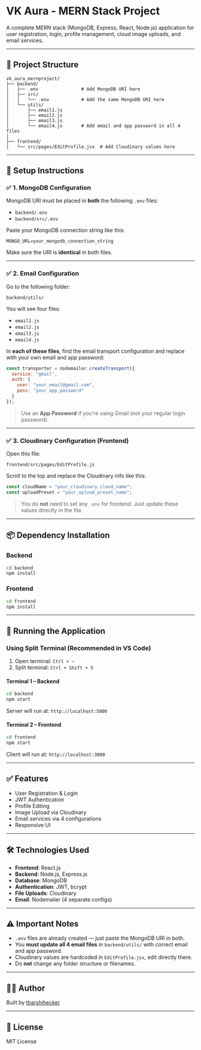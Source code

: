 # VK Aura - MERN Stack Project

A complete MERN stack (MongoDB, Express, React, Node.js) application for user registration, login, profile management, cloud image uploads, and email services.

---

## 📁 Project Structure

```
vk_aura_mernproject/
├── backend/
│   ├── .env                # Add MongoDB URI here
│   ├── src/
│   │   └── .env            # Add the same MongoDB URI here
│   └── utils/
│       ├── email1.js
│       ├── email2.js
│       ├── email3.js
│       └── email4.js       # Add email and app password in all 4 files
│
├── frontend/
│   └── src/pages/EditProfile.jsx  # Add Cloudinary values here
```

---

## 🔧 Setup Instructions

### ✅ 1. MongoDB Configuration

MongoDB URI must be placed in **both** the following `.env` files:

- `backend/.env`
- `backend/src/.env`

Paste your MongoDB connection string like this:

```env
MONGO_URL=your_mongodb_connection_string
```

Make sure the URI is **identical** in both files.

---

### ✅ 2. Email Configuration

Go to the following folder:

```
backend/utils/
```

You will see four files:

- `email1.js`
- `email2.js`
- `email3.js`
- `email4.js`

In **each of these files**, find the email transport configuration and replace with your own email and app password:

```js
const transporter = nodemailer.createTransport({
  service: "gmail",
  auth: {
    user: "your_email@gmail.com",
    pass: "your_app_password"
  }
});
```

> Use an **App Password** if you're using Gmail (not your regular login password).

---

### ✅ 3. Cloudinary Configuration (Frontend)

Open this file:

```
frontend/src/pages/EditProfile.js
```

Scroll to the top and replace the Cloudinary info like this:

```js
const cloudName = "your_cloudinary_cloud_name";
const uploadPreset = "your_upload_preset_name";
```

> You do **not** need to set any `.env` for frontend. Just update these values directly in the file.

---

## 📦 Dependency Installation

### Backend

```bash
cd backend
npm install
```

### Frontend

```bash
cd frontend
npm install
```

---

## 🚀 Running the Application

### Using Split Terminal (Recommended in VS Code)

1. Open terminal: `Ctrl + ~`
2. Split terminal: `Ctrl + Shift + 5`

#### Terminal 1 – Backend

```bash
cd backend
npm start
```

Server will run at: `http://localhost:5000`

#### Terminal 2 – Frontend

```bash
cd frontend
npm start
```

Client will run at: `http://localhost:3000`

---

## ✅ Features

- User Registration & Login
- JWT Authentication
- Profile Editing
- Image Upload via Cloudinary
- Email services via 4 configurations
- Responsive UI

---

## 🛠 Technologies Used

- **Frontend**: React.js
- **Backend**: Node.js, Express.js
- **Database**: MongoDB
- **Authentication**: JWT, bcrypt
- **File Uploads**: Cloudinary
- **Email**: Nodemailer (4 separate configs)

---

## ⚠️ Important Notes

- `.env` files are already created — just paste the MongoDB URI in both.
- You **must update all 4 email files** in `backend/utils/` with correct email and app password.
- Cloudinary values are hardcoded in `EditProfile.jsx`, edit directly there.
- Do **not** change any folder structure or filenames.

---

## 👨‍💻 Author

Built by [tharshihecker](https://github.com/tharshihecker)

---

## 📝 License

MIT License
